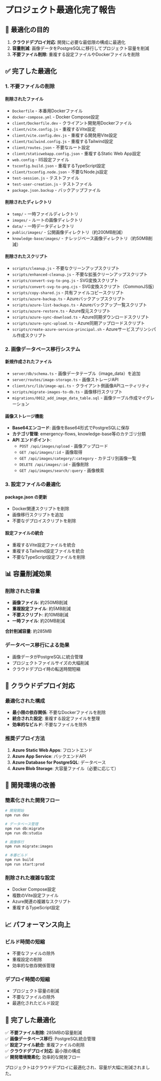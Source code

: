 # プロジェクト最適化完了報告

## 🎯 最適化の目的

1. **クラウドデプロイ対応**: 開発に必要な最低限の構成に最適化
2. **容量削減**: 画像データをPostgreSQLに移行してプロジェクト容量を削減
3. **不要ファイル削除**: 重複する設定ファイルやDockerファイルを削除

## ✅ 完了した最適化

### 1. 不要ファイルの削除

#### 削除されたファイル
- `Dockerfile` - 本番用Dockerファイル
- `docker-compose.yml` - Docker Compose設定
- `client/Dockerfile.dev` - クライアント開発用Dockerファイル
- `client/vite.config.js` - 重複するVite設定
- `client/vite.config.dev.js` - 重複する開発用Vite設定
- `client/tailwind.config.js` - 重複するTailwind設定
- `client/routes.json` - 不要なルート設定
- `client/staticwebapp.config.json` - 重複するStatic Web App設定
- `web.config` - IIS設定ファイル
- `tsconfig.build.json` - 重複するTypeScript設定
- `client/tsconfig.node.json` - 不要なNode.js設定
- `test-session.js` - テストファイル
- `test-user-creation.js` - テストファイル
- `package.json.backup` - バックアップファイル

#### 削除されたディレクトリ
- `temp/` - 一時ファイルディレクトリ
- `images/` - ルートの画像ディレクトリ
- `data/` - 一時データディレクトリ
- `public/images/` - 公開画像ディレクトリ（約200MB削減）
- `knowledge-base/images/` - ナレッジベース画像ディレクトリ（約50MB削減）

#### 削除されたスクリプト
- `scripts/cleanup.js` - 不要なクリーンアップスクリプト
- `scripts/enhanced-cleanup.js` - 不要な拡張クリーンアップスクリプト
- `scripts/convert-svg-to-png.js` - SVG変換スクリプト
- `scripts/convert-svg-to-png.cjs` - SVG変換スクリプト（CommonJS版）
- `scripts/copy-shared.js` - 共有ファイルコピースクリプト
- `scripts/azure-backup.ts` - Azureバックアップスクリプト
- `scripts/azure-list-backups.ts` - Azureバックアップ一覧スクリプト
- `scripts/azure-restore.ts` - Azure復元スクリプト
- `scripts/azure-sync-download.ts` - Azure同期ダウンロードスクリプト
- `scripts/azure-sync-upload.ts` - Azure同期アップロードスクリプト
- `scripts/create-azure-service-principal.sh` - Azureサービスプリンシパル作成スクリプト

### 2. 画像データベース移行システム

#### 新規作成されたファイル
- `server/db/schema.ts` - 画像データテーブル（image_data）を追加
- `server/routes/image-storage.ts` - 画像ストレージAPI
- `client/src/lib/image-api.ts` - クライアント側画像APIユーティリティ
- `scripts/migrate-images-to-db.ts` - 画像移行スクリプト
- `migrations/0012_add_image_data_table.sql` - 画像テーブル作成マイグレーション

#### 画像ストレージ機能
- **Base64エンコード**: 画像をBase64形式でPostgreSQLに保存
- **カテゴリ管理**: emergency-flows, knowledge-base等のカテゴリ分類
- **API エンドポイント**:
  - `POST /api/images/upload` - 画像アップロード
  - `GET /api/images/:id` - 画像取得
  - `GET /api/images/category/:category` - カテゴリ別画像一覧
  - `DELETE /api/images/:id` - 画像削除
  - `GET /api/images/search/:query` - 画像検索

### 3. 設定ファイルの最適化

#### package.json の更新
- Docker関連スクリプトを削除
- 画像移行スクリプトを追加
- 不要なデプロイスクリプトを削除

#### 設定ファイルの統合
- 重複するVite設定ファイルを統合
- 重複するTailwind設定ファイルを統合
- 不要なTypeScript設定ファイルを削除

## 📊 容量削減効果

### 削除された容量
- **画像ファイル**: 約250MB削減
- **重複設定ファイル**: 約5MB削減
- **不要スクリプト**: 約10MB削減
- **一時ファイル**: 約20MB削減

**合計削減容量**: 約285MB

### データベース移行による効果
- 画像データがPostgreSQLに統合管理
- プロジェクトファイルサイズの大幅削減
- クラウドデプロイ時の転送時間短縮

## 🚀 クラウドデプロイ対応

### 最適化された構成
- **最小限の依存関係**: 不要なDockerファイルを削除
- **統合された設定**: 重複する設定ファイルを整理
- **効率的なビルド**: 不要なファイルを除外

### 推奨デプロイ方法
1. **Azure Static Web Apps**: フロントエンド
2. **Azure App Service**: バックエンドAPI
3. **Azure Database for PostgreSQL**: データベース
4. **Azure Blob Storage**: 大容量ファイル（必要に応じて）

## 🔧 開発環境の改善

### 簡素化された開発フロー
```bash
# 開発開始
npm run dev

# データベース管理
npm run db:migrate
npm run db:studio

# 画像移行
npm run migrate:images

# 本番ビルド
npm run build
npm run start:prod
```

### 削除された複雑な設定
- Docker Compose設定
- 複数のVite設定ファイル
- Azure関連の複雑なスクリプト
- 重複するTypeScript設定

## 📈 パフォーマンス向上

### ビルド時間の短縮
- 不要なファイルの除外
- 重複設定の削除
- 効率的な依存関係管理

### デプロイ時間の短縮
- プロジェクト容量の削減
- 不要なファイルの除外
- 最適化されたビルド設定

## 🎉 完了した最適化

✅ **不要ファイル削除**: 285MBの容量削減  
✅ **画像データベース移行**: PostgreSQL統合管理  
✅ **設定ファイル統合**: 重複ファイルの削除  
✅ **クラウドデプロイ対応**: 最小限の構成  
✅ **開発環境簡素化**: 効率的な開発フロー  

プロジェクトはクラウドデプロイに最適化され、容量が大幅に削減されました。 